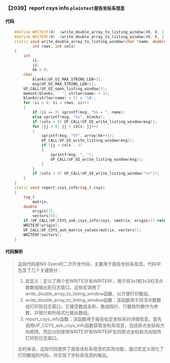 ### 【2039】report csys info ```plaintext报告坐标系信息```

#### 代码

```cpp
    #define WRITE3F(X)  (write_double_array_to_listing_window(#X, X, 1, 3))  
    #define WRITE9F(X)  (write_double_array_to_listing_window(#X, X, 3, 3))  
    static void write_double_array_to_listing_window(char *name, double *array,  
            int rows, int cols)  
    {  
        int  
            ii,  
            jj,  
            kk = 0;  
        char  
            blanks[UF_UI_MAX_STRING_LEN+1],  
            msg[UF_UI_MAX_STRING_LEN+1];  
        UF_CALL(UF_UI_open_listing_window());  
        memset(blanks, ' ', strlen(name) + 3);  
        blanks[strlen(name) + 3] = '\0';  
        for (ii = 0; ii < rows; ii++)  
        {  
            if (ii == 0) sprintf(msg, "%s = ", name);  
            else sprintf(msg, "%s", blanks);  
            if (cols > 0) UF_CALL(UF_UI_write_listing_window(msg));  
            for (jj = 0; jj < cols; jj++)  
            {  
                sprintf(msg, "%f", array[kk++]);  
                UF_CALL(UF_UI_write_listing_window(msg));  
                if (jj < cols - 1)  
                {  
                    sprintf(msg, ", ");  
                    UF_CALL(UF_UI_write_listing_window(msg));  
                }  
            }  
            if (cols > 0) UF_CALL(UF_UI_write_listing_window("\n"));  
        }  
    }  
    static void report_csys_info(tag_t csys)  
    {  
        tag_t  
            matrix;  
        double  
            origin[3],  
            vectors[9];  
        if (UF_CALL(UF_CSYS_ask_csys_info(csys, &matrix, origin))) return;  
        WRITE3F(origin);  
        UF_CALL(UF_CSYS_ask_matrix_values(matrix, vectors));  
        WRITE9F(vectors);  
    }

```

#### 代码解析

> 这段代码是NX Open的二次开发代码，主要用于报告坐标系信息。代码中包含了几个关键部分：
>
> 1. 宏定义：定义了两个宏WRITE3F和WRITE9F，用于将3x1和3x3的浮点数数组输出到日志窗口。这些宏调用了write_double_array_to_listing_window函数，以方便打印数组。
> 2. write_double_array_to_listing_window函数：该函数用于将浮点数数组打印到日志窗口。它接受数组名称、数组指针、行数和列数作为参数，并按行和列格式化输出数组。
> 3. report_csys_info函数：该函数用于报告给定坐标系的详细信息。首先调用UF_CSYS_ask_csys_info函数获取坐标系信息，包括原点坐标和方向矩阵。然后分别使用WRITE3F和WRITE9F宏将原点坐标和方向矩阵打印到日志窗口。
>
> 总的来说，这段代码提供了报告坐标系信息的实用功能，通过宏定义简化了打印数组的代码，并实现了坐标系信息的输出。
>
